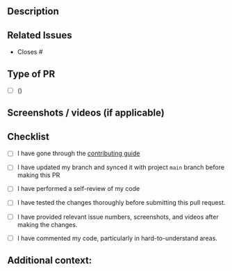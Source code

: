<!-- ISSUE & PR TITLE SHOULD BE SAME-->
## Description
<!--Please include a brief description of the changes-->


## Related Issues

<!--Cite any related issue(s) this pull request addresses. If none, simply state “None”-->
- Closes #

## Type of PR
<!-- Mention PR Type according to the issue in brackets below and check the below box -->
- [ ] ()

## Screenshots / videos (if applicable)
<!--Attach any relevant screenshots or videos demonstrating the changes-->


## Checklist
<!-- [X] - put a cross/X inside [] to check the box -->
- [ ] I have gone through the [contributing guide](https://github.com/Anishkagupta04/Medipool-HEALTHCARE-WEBSITE-/)
- [ ] I have updated my branch and synced it with project `main` branch before making this PR
- [ ] I have performed a self-review of my code
- [ ] I have tested the changes thoroughly before submitting this pull request.
- [ ] I have provided relevant issue numbers, screenshots, and videos after making the changes.
- [ ] I have commented my code, particularly in hard-to-understand areas.


## Additional context:
<!--Include any additional information or context that might be helpful for reviewers.-->
